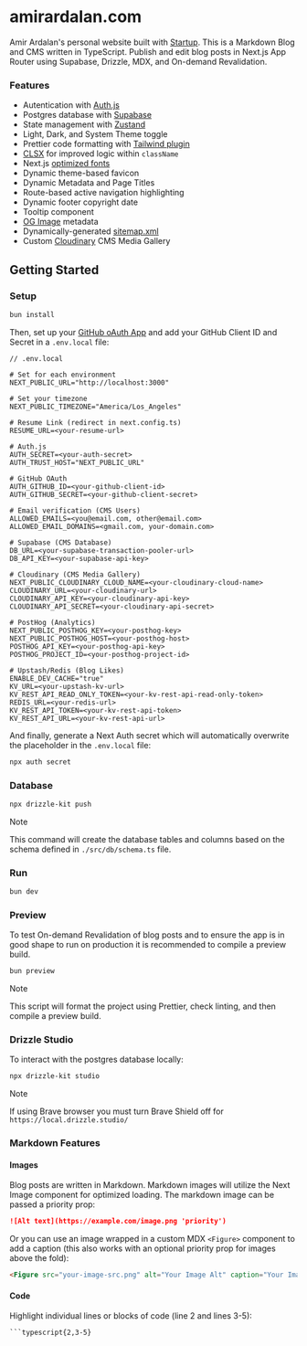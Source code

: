 # amirardalan.com

Amir Ardalan's personal website built with [Startup](https://github.com/amirardalan/startup). This is a Markdown Blog and CMS written in TypeScript. Publish and edit blog posts in Next.js App Router using Supabase, Drizzle, MDX, and On-demand Revalidation.

### Features

- Autentication with [Auth.js](https://authjs.dev/getting-started/installation?framework=next-js)
- Postgres database with [Supabase](https://supabase.com/docs/guides/database/overview)
- State management with [Zustand](https://github.com/pmndrs/zustand)
- Light, Dark, and System Theme toggle
- Prettier code formatting with [Tailwind plugin](https://tailwindcss.com/blog/automatic-class-sorting-with-prettier)
- [CLSX](https://github.com/lukeed/clsx) for improved logic within `className`
- Next.js [optimized fonts](https://nextjs.org/learn/dashboard-app/optimizing-fonts-images)
- Dynamic theme-based favicon
- Dynamic Metadata and Page Titles
- Route-based active navigation highlighting
- Dynamic footer copyright date
- Tooltip component
- [OG Image](https://vercel.com/docs/functions/og-image-generation) metadata
- Dynamically-generated [sitemap.xml](https://nextjs.org/docs/app/api-reference/file-conventions/metadata/sitemap)
- Custom [Cloudinary](https://cloudinary.com/) CMS Media Gallery

## Getting Started

### Setup

```bash
bun install
```

Then, set up your [GitHub oAuth App](https://authjs.dev/getting-started/providers/github?framework=next-js) and add your GitHub Client ID and Secret in a `.env.local` file:

```
// .env.local

# Set for each environment
NEXT_PUBLIC_URL="http://localhost:3000"

# Set your timezone
NEXT_PUBLIC_TIMEZONE="America/Los_Angeles"

# Resume Link (redirect in next.config.ts)
RESUME_URL=<your-resume-url>

# Auth.js
AUTH_SECRET=<your-auth-secret>
AUTH_TRUST_HOST="NEXT_PUBLIC_URL"

# GitHub OAuth
AUTH_GITHUB_ID=<your-github-client-id>
AUTH_GITHUB_SECRET=<your-github-client-secret>

# Email verification (CMS Users)
ALLOWED_EMAILS=<you@email.com, other@email.com>
ALLOWED_EMAIL_DOMAINS=<gmail.com, your-domain.com>

# Supabase (CMS Database)
DB_URL=<your-supabase-transaction-pooler-url>
DB_API_KEY=<your-supabase-api-key>

# Cloudinary (CMS Media Gallery)
NEXT_PUBLIC_CLOUDINARY_CLOUD_NAME=<your-cloudinary-cloud-name>
CLOUDINARY_URL=<your-cloudinary-url>
CLOUDINARY_API_KEY=<your-cloudinary-api-key>
CLOUDINARY_API_SECRET=<your-cloudinary-api-secret>

# PostHog (Analytics)
NEXT_PUBLIC_POSTHOG_KEY=<your-posthog-key>
NEXT_PUBLIC_POSTHOG_HOST=<your-posthog-host>
POSTHOG_API_KEY=<your-posthog-api-key>
POSTHOG_PROJECT_ID=<your-posthog-project-id>

# Upstash/Redis (Blog Likes)
ENABLE_DEV_CACHE="true"
KV_URL=<your-upstash-kv-url>
KV_REST_API_READ_ONLY_TOKEN=<your-kv-rest-api-read-only-token>
REDIS_URL=<your-redis-url>
KV_REST_API_TOKEN=<your-kv-rest-api-token>
KV_REST_API_URL=<your-kv-rest-api-url>
```

And finally, generate a Next Auth secret which will automatically overwrite the placeholder in the `.env.local` file:

```bash
npx auth secret
```

### Database

```bash
npx drizzle-kit push
```

> [!NOTE]
> This command will create the database tables and columns based on the schema defined in `./src/db/schema.ts` file.

### Run

```bash
bun dev
```

### Preview

To test On-demand Revalidation of blog posts and to ensure the app is in good shape to run on production it is recommended to compile a preview build.

```bash
bun preview
```

> [!NOTE]
> This script will format the project using Prettier, check linting, and then compile a preview build.

### Drizzle Studio

To interact with the postgres database locally:

```bash
npx drizzle-kit studio
```

> [!NOTE]
> If using Brave browser you must turn Brave Shield off for `https://local.drizzle.studio/`

### Markdown Features

#### Images

Blog posts are written in Markdown. Markdown images will utilize the Next Image component for optimized loading. The markdown image can be passed a priority prop:

```markdown
![Alt text](https://example.com/image.png 'priority')
```

Or you can use an image wrapped in a custom MDX `<Figure>` component to add a caption (this also works with an optional priority prop for images above the fold):

```markdown
<Figure src="your-image-src.png" alt="Your Image Alt" caption="Your Image Caption" priority />
```

#### Code

Highlight individual lines or blocks of code (line 2 and lines 3-5):

````
```typescript{2,3-5}
````
